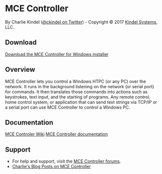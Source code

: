 # MCE Controller

By Charlie Kindel ([@ckindel on Twitter](http://www.twitter.com/ckindel)) - Copyright © 2017 [Kindel Systems](http://www.kindel.com), LLC.

## Download

[Download the MCE Controller for Windows installer](http://mcec.codeplex.com/releases)

## Overview

MCE Controller lets you control a Windows HTPC (or any PC) over the network. It runs in the background listening on the network (or serial port) for commands. It then translates those commands into actions such as keystrokes, text input, and the starting of programs. Any remote control, home control system, or application that can send text strings via TCP/IP or a serial port can use MCE Controller to control a Windows PC.

## Documentation

[MCE Controler Wiki](https://github.com/tig/mcec/wiki)
[MCE Controller documentation](https://github.com/tig/mcec/wiki/Documentation)

## Support 

* For help and support, visit the [MCE Controller forums](http://mcec.codeplex.com/discussions).
* [Charlie's Blog Posts on MCE Controller](http://ceklog.kindel.com/category/passions/homeautomation/mce-controller/)
